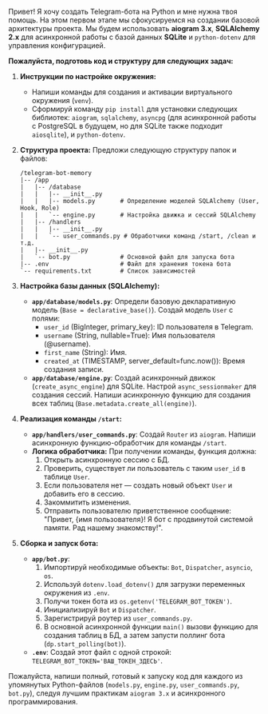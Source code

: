 Привет! Я хочу создать Telegram-бота на Python и мне нужна твоя помощь. На этом первом этапе мы сфокусируемся на создании базовой архитектуры проекта. Мы будем использовать **aiogram 3.x**, **SQLAlchemy 2.x** для асинхронной работы с базой данных **SQLite** и `python-dotenv` для управления конфигурацией.

**Пожалуйста, подготовь код и структуру для следующих задач:**

1.  **Инструкции по настройке окружения:**
    *   Напиши команды для создания и активации виртуального окружения (`venv`).
    *   Сформируй команду `pip install` для установки следующих библиотек: `aiogram`, `sqlalchemy`, `asyncpg` (для асинхронной работы с PostgreSQL в будущем, но для SQLite также подходит `aiosqlite`), и `python-dotenv`.

2.  **Структура проекта:**
    Предложи следующую структуру папок и файлов:
    ```
    /telegram-bot-memory
    |-- /app
    |   |-- /database
    |   |   |-- __init__.py
    |   |   |-- models.py       # Определение моделей SQLAlchemy (User, Hook, Role)
    |   |   `-- engine.py       # Настройка движка и сессий SQLAlchemy
    |   |-- /handlers
    |   |   |-- __init__.py
    |   |   `-- user_commands.py # Обработчики команд /start, /clean и т.д.
    |   |-- __init__.py
    |   `-- bot.py              # Основной файл для запуска бота
    |-- .env                    # Файл для хранения токена бота
    `-- requirements.txt        # Список зависимостей
    ```

3.  **Настройка базы данных (SQLAlchemy):**
    *   **`app/database/models.py`**: Определи базовую декларативную модель (`Base = declarative_base()`). Создай модель `User` с полями:
        *   `user_id` (BigInteger, primary_key): ID пользователя в Telegram.
        *   `username` (String, nullable=True): Имя пользователя (@username).
        *   `first_name` (String): Имя.
        *   `created_at` (TIMESTAMP, server_default=func.now()): Время создания записи.
    *   **`app/database/engine.py`**: Создай асинхронный движок (`create_async_engine`) для SQLite. Настрой `async_sessionmaker` для создания сессий. Напиши асинхронную функцию для создания всех таблиц (`Base.metadata.create_all(engine)`).

4.  **Реализация команды `/start`:**
    *   **`app/handlers/user_commands.py`**: Создай `Router` из `aiogram`. Напиши асинхронную функцию-обработчик для команды `/start`.
    *   **Логика обработчика:** При получении команды, функция должна:
        1.  Открыть асинхронную сессию с БД.
        2.  Проверить, существует ли пользователь с таким `user_id` в таблице `User`.
        3.  Если пользователя нет — создать новый объект `User` и добавить его в сессию.
        4.  Закоммитить изменения.
        5.  Отправить пользователю приветственное сообщение: "Привет, {имя пользователя}! Я бот с продвинутой системой памяти. Рад нашему знакомству!".

5.  **Сборка и запуск бота:**
    *   **`app/bot.py`**:
        1.  Импортируй необходимые объекты: `Bot`, `Dispatcher`, `asyncio`, `os`.
        2.  Используй `dotenv.load_dotenv()` для загрузки переменных окружения из `.env`.
        3.  Получи токен бота из `os.getenv('TELEGRAM_BOT_TOKEN')`.
        4.  Инициализируй `Bot` и `Dispatcher`.
        5.  Зарегистрируй роутер из `user_commands.py`.
        6.  В основной асинхронной функции `main()` вызови функцию для создания таблиц в БД, а затем запусти поллинг бота (`dp.start_polling(bot)`).
    *   **`.env`**: Создай этот файл с одной строкой: `TELEGRAM_BOT_TOKEN='ВАШ_ТОКЕН_ЗДЕСЬ'`.

Пожалуйста, напиши полный, готовый к запуску код для каждого из упомянутых Python-файлов (`models.py`, `engine.py`, `user_commands.py`, `bot.py`), следуя лучшим практикам `aiogram 3.x` и асинхронного программирования.
